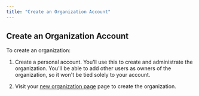 ```yaml
---
title: "Create an Organization Account"
---
```

## Create an Organization Account

To create an organization:

1. Create a personal account. You'll use this to create and administrate
the organization. You'll be able to add other users as owners of the
organization, so it won't be tied solely to your account.

1. Visit your [new organization page](/organizations/new) page to create the
organization.

